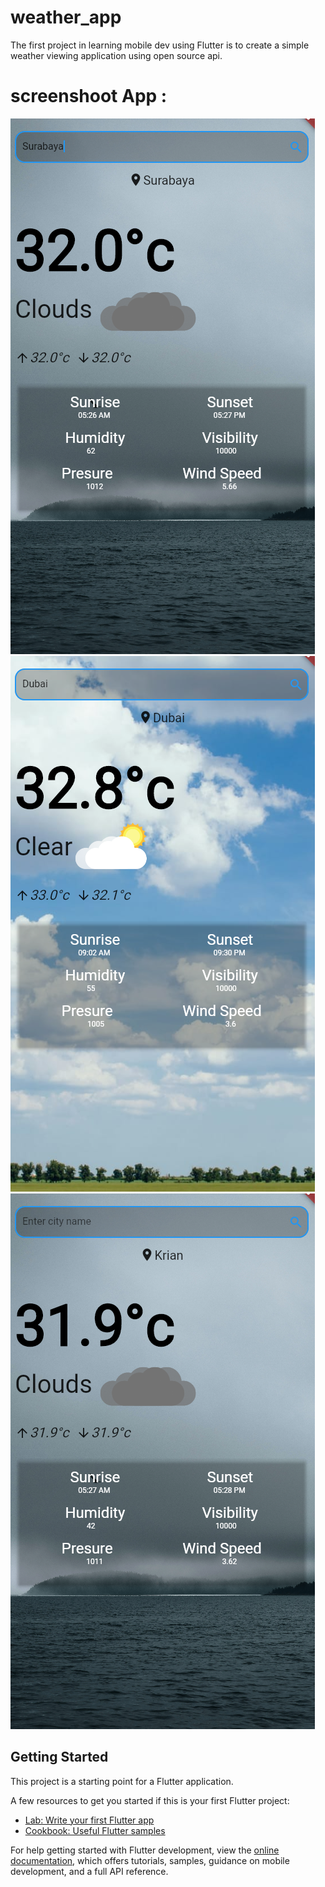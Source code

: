 # weather_app

The first project in learning mobile dev using Flutter is to create a simple weather viewing application using open source api. 

# screenshoot App : 

![alt text](https://github.com/22-Maulana/Weather-App-Mobile/blob/main/assets/images/ss1.png?raw=true) ![alt text](https://github.com/22-Maulana/Weather-App-Mobile/blob/main/assets/images/ss2.png?raw=true) 
![alt text](https://github.com/22-Maulana/Weather-App-Mobile/blob/main/assets/images/ss3.png?raw=true)


## Getting Started

This project is a starting point for a Flutter application.

A few resources to get you started if this is your first Flutter project:

- [Lab: Write your first Flutter app](https://docs.flutter.dev/get-started/codelab)
- [Cookbook: Useful Flutter samples](https://docs.flutter.dev/cookbook)

For help getting started with Flutter development, view the
[online documentation](https://docs.flutter.dev/), which offers tutorials,
samples, guidance on mobile development, and a full API reference.
